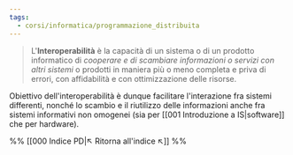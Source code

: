 ```yaml
---
tags:
  - corsi/informatica/programmazione_distribuita
---
```

>L'**Interoperabilità** è la capacità di un sistema o di un prodotto informatico di *cooperare e di scambiare informazioni o servizi con altri sistemi* o prodotti in maniera più o meno completa e priva di errori, con affidabilità e con ottimizzazione delle risorse.

Obiettivo dell'interoperabilità è dunque facilitare l'interazione fra sistemi differenti, nonché lo scambio e il riutilizzo delle informazioni anche fra sistemi informativi non omogenei (sia per [[001 Introduzione a IS|software]] che per hardware).

%%
[[000 Indice PD|↖ Ritorna all'indice ↖]]
%%